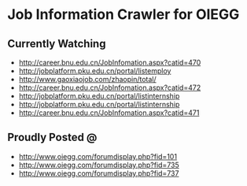 Job Information Crawler for OIEGG
=================================

Currently Watching
------------------

* http://career.bnu.edu.cn/JobInfomation.aspx?catid=470
* http://jobplatform.pku.edu.cn/portal/listemploy
* http://www.gaoxiaojob.com/zhaopin/total/
* http://career.bnu.edu.cn/JobInfomation.aspx?catid=472
* http://jobplatform.pku.edu.cn/portal/listinternship
* http://jobplatform.pku.edu.cn/portal/listinternship
* http://career.bnu.edu.cn/JobInfomation.aspx?catid=471

Proudly Posted @
----------------

* http://www.oiegg.com/forumdisplay.php?fid=101
* http://www.oiegg.com/forumdisplay.php?fid=735
* http://www.oiegg.com/forumdisplay.php?fid=737